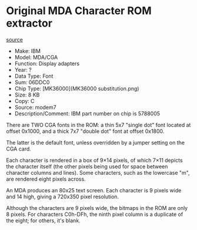 # Original MDA Character ROM extractor

[source](http://www.minuszerodegrees.net/rom/rom.htm)

-   Make: IBM
-   Model: MDA/CGA
-   Function: Display adapters
-   Year: ?
-   Data Type: Font
-   Sum: 06DDC0
-   Chip Type: [MK36000](MK36000 substitution.png)
-   Size: 8 KB
-   Copy: C
-   Source: modem7
-   Description/Comment: IBM part number on chip is 5788005

There are TWO CGA fonts in the ROM: a thin 5x7 "single dot" font located at 
offset 0x1000, and a thick 7x7 "double dot" font at offset 0x1800.

The latter is the default font, unless overridden by a jumper setting on the 
CGA card.

Each character is rendered in a box of 9×14 pixels, of which 7×11 depicts the 
character itself (the other pixels being used for space between character 
columns and lines). Some characters, such as the lowercase "m", are rendered 
eight pixels across.

An MDA produces an 80x25 text screen. Each character is 9 pixels wide and 
14 high, giving a 720x350 pixel resolution.

Although the characters are 9 pixels wide, the bitmaps in the ROM are only 8 
pixels. For characters C0h-DFh, the ninth pixel column is a duplicate of the 
eight; for others, it's blank.

